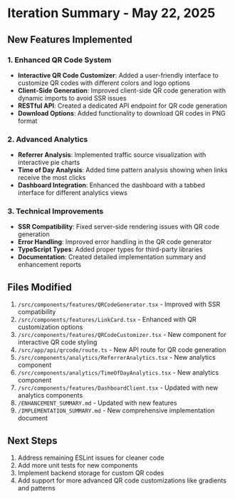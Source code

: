 # Iteration Summary - May 22, 2025

## New Features Implemented

### 1. Enhanced QR Code System
- **Interactive QR Code Customizer**: Added a user-friendly interface to customize QR codes with different colors and logo options
- **Client-Side Generation**: Improved client-side QR code generation with dynamic imports to avoid SSR issues
- **RESTful API**: Created a dedicated API endpoint for QR code generation
- **Download Options**: Added functionality to download QR codes in PNG format

### 2. Advanced Analytics
- **Referrer Analysis**: Implemented traffic source visualization with interactive pie charts
- **Time of Day Analysis**: Added time pattern analysis showing when links receive the most clicks
- **Dashboard Integration**: Enhanced the dashboard with a tabbed interface for different analytics views

### 3. Technical Improvements
- **SSR Compatibility**: Fixed server-side rendering issues with QR code generation
- **Error Handling**: Improved error handling in the QR code generator
- **TypeScript Types**: Added proper types for third-party libraries
- **Documentation**: Created detailed implementation summary and enhancement reports

## Files Modified

1. `/src/components/features/QRCodeGenerator.tsx` - Improved with SSR compatibility
2. `/src/components/features/LinkCard.tsx` - Enhanced with QR customization options
3. `/src/components/features/QRCodeCustomizer.tsx` - New component for interactive QR code styling
4. `/src/app/api/qrcode/route.ts` - New API route for QR code generation
5. `/src/components/analytics/ReferrerAnalytics.tsx` - New analytics component
6. `/src/components/analytics/TimeOfDayAnalytics.tsx` - New analytics component
7. `/src/components/features/DashboardClient.tsx` - Updated with new analytics components
8. `/ENHANCEMENT_SUMMARY.md` - Updated with new features
9. `/IMPLEMENTATION_SUMMARY.md` - New comprehensive implementation document

## Next Steps
1. Address remaining ESLint issues for cleaner code
2. Add more unit tests for new components
3. Implement backend storage for custom QR codes
4. Add support for more advanced QR code customizations like gradients and patterns
